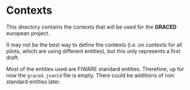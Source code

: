 # Contexts
This directory contains the contexts that will be used for the **GRACED** european project.

It may not be the best way to define the contexts (i.e. on contexts for all pilots, which are using different entities), but this only represents a first draft.

Most of the entities used are FIWARE standard entities. Therefore, up for now the `graced.jsonld` file is empty. There could be additions of non standard entities later.
